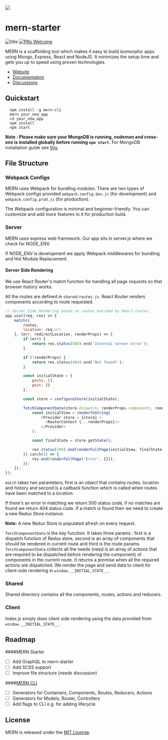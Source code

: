 ![](http://res.cloudinary.com/hashnode/image/upload/w_200/v1455647564/static_imgs/mern/imgs/favicon-mern.png)

# mern-starter
![title](https://travis-ci.org/Hashnode/mern-starter.svg?branch=master)
[![PRs Welcome](https://img.shields.io/badge/PRs-welcome-brightgreen.svg?style=flat-square)](http://makeapullrequest.com)


MERN is a scaffolding tool which makes it easy to build isomorphic apps using Mongo, Express, React and NodeJS. It minimizes the setup time and gets you up to speed using proven technologies.

- [Website](http://mern.io)
- [Documentation](http://mern.io/documentation.html)
- [Discussions](https://hashnode.com/n/mern)

## Quickstart

```
  npm install -g mern-cli
  mern your_new_app
  cd your_new_app
  npm install
  npm start
```

**Note : Please make sure your MongoDB is running, nodemon and cross-env is installed globally before running `npm start`.** For MongoDB installation guide see [this](https://docs.mongodb.org/v3.0/installation/).

## File Structure

### Webpack Configs

MERN uses Webpack for bundling modules. There are two types of Webpack configs provided `webpack.config.dev.js` (for development) and `webpack.config.prod.js` (for production).

The Webpack configuration is minimal and beginner-friendly. You can customize and add more features to it for production build.

### Server

MERN uses express web framework. Our app sits in server.js where we check for NODE_ENV.

If NODE_ENV is development we apply Webpack middlewares for bundling and Hot Module Replacement.

#### Server Side Rendering

We use React Router's match function for handling all page requests so that browser history works.

All the routes are defined in `shared/routes.js`. React Router renders components according to route requested.

```js
// Server Side Rendering based on routes matched by React-router.
app.use((req, res) => {
    match({
        routes,
        location: req.url
    }, (err, redirectLocation, renderProps) => {
        if (err) {
            return res.status(500).end('Internal server error');
        }

        if (!renderProps) {
            return res.status(404).end('Not found!');
        }

        const initialState = {
            posts: [],
            post: {}
        };

        const store = configureStore(initialState);

        fetchComponentData(store.dispatch, renderProps.components, renderProps.params).then(() => {
            const initialView = renderToString(
                <Provider store = {store} >
                  <RouterContext {...renderProps}/>
                </Provider>
            );

            const finalState = store.getState();

            res.status(200).end(renderFullPage(initialView, finalState));
        }).catch(() => {
            res.end(renderFullPage('Error', {}));
        });
    });
});
```

`match` takes two parameters, first is an object that contains routes, location and history and second is a callback function which is called when routes have been matched to a location.

If there's an error in matching we return 500 status code, if no matches are found we return 404 status code. If a match is found then we need to create a new Redux Store instance.

**Note:** A new Redux Store is populated afresh on every request.

`fetchComponentData` is the key function. It takes three params : first is a dispatch function of Redux store, second is an array of components that should be rendered in current route and third is the route params. `fetchComponentData` collects all the needs (need is an array of actions that are required to be dispatched before rendering the component) of components in the current route. It returns a promise when all the required actions are dispatched. We render the page and send data to client for client-side rendering in `window.__INITIAL_STATE__`.

### Shared

Shared directory contains all the components, routes, actions and reducers.

### Client

Index.js simply does client side rendering using the data provided from `window.__INITIAL_STATE__`.

## Roadmap
####MERN Starter
- [ ] Add GraphQL to mern-starter
- [ ] Add SCSS support
- [ ] Improve file structure (needs discussion)

####[MERN CLI](https://github.com/Hashnode/mern-cli)
- [ ] Generators for Containers, Components, Routes, Reducers, Actions
- [ ] Generators for Models, Router, Controllers
- [ ] Add flags to CLI e.g. for adding lifecycle

## License
MERN is released under the [MIT License](http://www.opensource.org/licenses/MIT).
